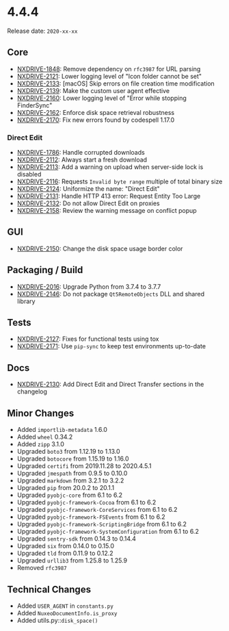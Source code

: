 # 4.4.4

Release date: `2020-xx-xx`

## Core

- [NXDRIVE-1848](https://jira.nuxeo.com/browse/NXDRIVE-1848): Remove dependency on `rfc3987` for URL parsing
- [NXDRIVE-2121](https://jira.nuxeo.com/browse/NXDRIVE-2121): Lower logging level of "Icon folder cannot be set"
- [NXDRIVE-2133](https://jira.nuxeo.com/browse/NXDRIVE-2133): [macOS] Skip errors on file creation time modification
- [NXDRIVE-2139](https://jira.nuxeo.com/browse/NXDRIVE-2139): Make the custom user agent effective
- [NXDRIVE-2160](https://jira.nuxeo.com/browse/NXDRIVE-2160): Lower logging level of "Error while stopping FinderSync"
- [NXDRIVE-2162](https://jira.nuxeo.com/browse/NXDRIVE-2162): Enforce disk space retrieval robustness
- [NXDRIVE-2170](https://jira.nuxeo.com/browse/NXDRIVE-2170): Fix new errors found by codespell 1.17.0

### Direct Edit

- [NXDRIVE-1786](https://jira.nuxeo.com/browse/NXDRIVE-1786): Handle corrupted downloads
- [NXDRIVE-2112](https://jira.nuxeo.com/browse/NXDRIVE-2112): Always start a fresh download
- [NXDRIVE-2113](https://jira.nuxeo.com/browse/NXDRIVE-2113): Add a warning on upload when server-side lock is disabled
- [NXDRIVE-2116](https://jira.nuxeo.com/browse/NXDRIVE-2116): Requests `Invalid byte range` multiple of total binary size
- [NXDRIVE-2124](https://jira.nuxeo.com/browse/NXDRIVE-2124): Uniformize the name: "Direct Edit"
- [NXDRIVE-2131](https://jira.nuxeo.com/browse/NXDRIVE-2131): Handle HTTP 413 error: Request Entity Too Large
- [NXDRIVE-2132](https://jira.nuxeo.com/browse/NXDRIVE-2132): Do not allow Direct Edit on proxies
- [NXDRIVE-2158](https://jira.nuxeo.com/browse/NXDRIVE-2158): Review the warning message on conflict popup

## GUI

- [NXDRIVE-2150](https://jira.nuxeo.com/browse/NXDRIVE-2150): Change the disk space usage border color

## Packaging / Build

- [NXDRIVE-2016](https://jira.nuxeo.com/browse/NXDRIVE-2016): Upgrade Python from 3.7.4 to 3.7.7
- [NXDRIVE-2146](https://jira.nuxeo.com/browse/NXDRIVE-2146): Do not package `Qt5RemoteObjects` DLL and shared library

## Tests

- [NXDRIVE-2127](https://jira.nuxeo.com/browse/NXDRIVE-2127): Fixes for functional tests using tox
- [NXDRIVE-2171](https://jira.nuxeo.com/browse/NXDRIVE-2171): Use `pip-sync` to keep test environments up-to-date

## Docs

- [NXDRIVE-2130](https://jira.nuxeo.com/browse/NXDRIVE-2130): Add Direct Edit and Direct Transfer sections in the changelog

## Minor Changes

- Added `importlib-metadata` 1.6.0
- Added `wheel` 0.34.2
- Added `zipp` 3.1.0
- Upgraded `boto3` from 1.12.19 to 1.13.0
- Upgraded `botocore` from 1.15.19 to 1.16.0
- Upgraded `certifi` from 2019.11.28 to 2020.4.5.1
- Upgraded `jmespath` from 0.9.5 to 0.10.0
- Upgraded `markdown` from 3.2.1 to 3.2.2
- Upgraded `pip` from 20.0.2 to 20.1.1
- Upgraded `pyobjc-core` from 6.1 to 6.2
- Upgraded `pyobjc-framework-Cocoa` from 6.1 to 6.2
- Upgraded `pyobjc-framework-CoreServices` from 6.1 to 6.2
- Upgraded `pyobjc-framework-FSEvents` from 6.1 to 6.2
- Upgraded `pyobjc-framework-ScriptingBridge` from 6.1 to 6.2
- Upgraded `pyobjc-framework-SystemConfiguration` from 6.1 to 6.2
- Upgraded `sentry-sdk` from 0.14.3 to 0.14.4
- Upgraded `six` from 0.14.0 to 0.15.0
- Upgraded `tld` from 0.11.9 to 0.12.2
- Upgraded `urllib3` from 1.25.8 to 1.25.9
- Removed `rfc3987`

## Technical Changes

- Added `USER_AGENT` in `constants.py`
- Added `NuxeoDocumentInfo.is_proxy`
- Added utils.py::`disk_space()`

